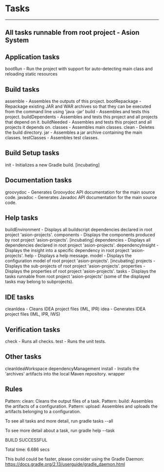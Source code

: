 
Tasks
=====

------------------------------------------------------------
All tasks runnable from root project - Asion System
------------------------------------------------------------

Application tasks
-----------------
bootRun - Run the project with support for auto-detecting main class and reloading static resources

Build tasks
-----------
assemble - Assembles the outputs of this project.
bootRepackage - Repackage existing JAR and WAR archives so that they can be executed from the command line using 'java -jar'
build - Assembles and tests this project.
buildDependents - Assembles and tests this project and all projects that depend on it.
buildNeeded - Assembles and tests this project and all projects it depends on.
classes - Assembles main classes.
clean - Deletes the build directory.
jar - Assembles a jar archive containing the main classes.
testClasses - Assembles test classes.

Build Setup tasks
-----------------
init - Initializes a new Gradle build. [incubating]

Documentation tasks
-------------------
groovydoc - Generates Groovydoc API documentation for the main source code.
javadoc - Generates Javadoc API documentation for the main source code.

Help tasks
----------
buildEnvironment - Displays all buildscript dependencies declared in root project 'asion-projects'.
components - Displays the components produced by root project 'asion-projects'. [incubating]
dependencies - Displays all dependencies declared in root project 'asion-projects'.
dependencyInsight - Displays the insight into a specific dependency in root project 'asion-projects'.
help - Displays a help message.
model - Displays the configuration model of root project 'asion-projects'. [incubating]
projects - Displays the sub-projects of root project 'asion-projects'.
properties - Displays the properties of root project 'asion-projects'.
tasks - Displays the tasks runnable from root project 'asion-projects' (some of the displayed tasks may belong to subprojects).

IDE tasks
---------
cleanIdea - Cleans IDEA project files (IML, IPR)
idea - Generates IDEA project files (IML, IPR, IWS)

Verification tasks
------------------
check - Runs all checks.
test - Runs the unit tests.

Other tasks
-----------
cleanIdeaWorkspace
dependencyManagement
install - Installs the 'archives' artifacts into the local Maven repository.
wrapper

Rules
-----
Pattern: clean<TaskName>: Cleans the output files of a task.
Pattern: build<ConfigurationName>: Assembles the artifacts of a configuration.
Pattern: upload<ConfigurationName>: Assembles and uploads the artifacts belonging to a configuration.

To see all tasks and more detail, run gradle tasks --all

To see more detail about a task, run gradle help --task <task>

BUILD SUCCESSFUL

Total time: 6.686 secs

This build could be faster, please consider using the Gradle Daemon: https://docs.gradle.org/2.13/userguide/gradle_daemon.html
